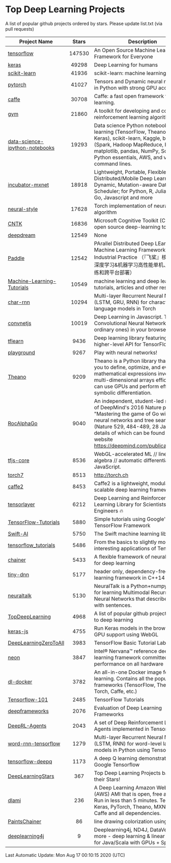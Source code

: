 # Top Deep Learning Projects
A list of popular github projects ordered by stars.
Please update list.txt (via pull requests)

|Project Name| Stars | Description |
| ---------- |:-----:| ----------- |
| [tensorflow](https://github.com/tensorflow/tensorflow) | 147530 | An Open Source Machine Learning Framework for Everyone |
| [keras](https://github.com/keras-team/keras) | 49298 | Deep Learning for humans |
| [scikit-learn](https://github.com/scikit-learn/scikit-learn) | 41936 | scikit-learn: machine learning in Python |
| [pytorch](https://github.com/pytorch/pytorch) | 41027 | Tensors and Dynamic neural networks in Python with strong GPU acceleration |
| [caffe](https://github.com/BVLC/caffe) | 30708 | Caffe: a fast open framework for deep learning. |
| [gym](https://github.com/openai/gym) | 21860 | A toolkit for developing and comparing reinforcement learning algorithms. |
| [data-science-ipython-notebooks](https://github.com/donnemartin/data-science-ipython-notebooks) | 19293 | Data science Python notebooks: Deep learning (TensorFlow, Theano, Caffe, Keras), scikit-learn, Kaggle, big data (Spark, Hadoop MapReduce, HDFS), matplotlib, pandas, NumPy, SciPy, Python essentials, AWS, and various command lines. |
| [incubator-mxnet](https://github.com/apache/incubator-mxnet) | 18918 | Lightweight, Portable, Flexible Distributed/Mobile Deep Learning with Dynamic, Mutation-aware Dataflow Dep Scheduler; for Python, R, Julia, Scala, Go, Javascript and more |
| [neural-style](https://github.com/jcjohnson/neural-style) | 17628 | Torch implementation of neural style algorithm |
| [CNTK](https://github.com/microsoft/CNTK) | 16836 | Microsoft Cognitive Toolkit (CNTK), an open source deep-learning toolkit |
| [deepdream](https://github.com/google/deepdream) | 12549 | None |
| [Paddle](https://github.com/PaddlePaddle/Paddle) | 12542 | PArallel Distributed Deep LEarning: Machine Learning Framework from Industrial Practice （『飞桨』核心框架，深度学习&机器学习高性能单机、分布式训练和跨平台部署） |
| [Machine-Learning-Tutorials](https://github.com/ujjwalkarn/Machine-Learning-Tutorials) | 10549 | machine learning and deep learning tutorials, articles and other resources  |
| [char-rnn](https://github.com/karpathy/char-rnn) | 10294 | Multi-layer Recurrent Neural Networks (LSTM, GRU, RNN) for character-level language models in Torch |
| [convnetjs](https://github.com/karpathy/convnetjs) | 10019 | Deep Learning in Javascript. Train Convolutional Neural Networks (or ordinary ones) in your browser. |
| [tflearn](https://github.com/tflearn/tflearn) | 9436 | Deep learning library featuring a higher-level API for TensorFlow. |
| [playground](https://github.com/tensorflow/playground) | 9267 | Play with neural networks! |
| [Theano](https://github.com/Theano/Theano) | 9209 | Theano is a Python library that allows you to define, optimize, and evaluate mathematical expressions involving multi-dimensional arrays efficiently. It can use GPUs and perform efficient symbolic differentiation. |
| [RocAlphaGo](https://github.com/Rochester-NRT/RocAlphaGo) | 9040 | An independent, student-led replication of DeepMind's 2016 Nature publication, "Mastering the game of Go with deep neural networks and tree search" (Nature 529, 484-489, 28 Jan 2016), details of which can be found on their website https://deepmind.com/publications.html. |
| [tfjs-core](https://github.com/tensorflow/tfjs-core) | 8536 | WebGL-accelerated ML // linear algebra // automatic differentiation for JavaScript. |
| [torch7](https://github.com/torch/torch7) | 8513 | http://torch.ch |
| [caffe2](https://github.com/facebookarchive/caffe2) | 8453 | Caffe2 is a lightweight, modular, and scalable deep learning framework. |
| [tensorlayer](https://github.com/tensorlayer/tensorlayer) | 6212 | Deep Learning and Reinforcement Learning Library for Scientists and Engineers 🔥 |
| [TensorFlow-Tutorials](https://github.com/nlintz/TensorFlow-Tutorials) | 5880 | Simple tutorials using Google's TensorFlow Framework |
| [Swift-AI](https://github.com/Swift-AI/Swift-AI) | 5750 | The Swift machine learning library. |
| [tensorflow_tutorials](https://github.com/pkmital/tensorflow_tutorials) | 5486 | From the basics to slightly more interesting applications of Tensorflow |
| [chainer](https://github.com/chainer/chainer) | 5433 | A flexible framework of neural networks for deep learning |
| [tiny-dnn](https://github.com/tiny-dnn/tiny-dnn) | 5177 | header only, dependency-free deep learning framework in C++14 |
| [neuraltalk](https://github.com/karpathy/neuraltalk) | 5130 | NeuralTalk is a Python+numpy project for learning Multimodal Recurrent Neural Networks that describe images with sentences. |
| [TopDeepLearning](https://github.com/aymericdamien/TopDeepLearning) | 4968 | A list of popular github projects related to deep learning |
| [keras-js](https://github.com/transcranial/keras-js) | 4755 | Run Keras models in the browser, with GPU support using WebGL |
| [DeepLearningZeroToAll](https://github.com/hunkim/DeepLearningZeroToAll) | 3983 | TensorFlow Basic Tutorial Labs |
| [neon](https://github.com/NervanaSystems/neon) | 3847 | Intel® Nervana™ reference deep learning framework committed to best performance on all hardware |
| [dl-docker](https://github.com/floydhub/dl-docker) | 3782 | An all-in-one Docker image for deep learning. Contains all the popular DL frameworks (TensorFlow, Theano, Torch, Caffe, etc.) |
| [Tensorflow-101](https://github.com/sjchoi86/Tensorflow-101) | 2485 | TensorFlow Tutorials |
| [deepframeworks](https://github.com/zer0n/deepframeworks) | 2076 | Evaluation of Deep Learning Frameworks |
| [DeepRL-Agents](https://github.com/awjuliani/DeepRL-Agents) | 2043 | A set of Deep Reinforcement Learning Agents implemented in Tensorflow. |
| [word-rnn-tensorflow](https://github.com/hunkim/word-rnn-tensorflow) | 1279 | Multi-layer Recurrent Neural Networks (LSTM, RNN) for word-level language models in Python using TensorFlow. |
| [tensorflow-deepq](https://github.com/siemanko/tensorflow-deepq) | 1173 | A deep Q learning demonstration using Google Tensorflow |
| [DeepLearningStars](https://github.com/hunkim/DeepLearningStars) | 367 | Top Deep Learning Projects based on their Stars! |
| [dlami](https://github.com/ritchieng/dlami) | 236 | A Deep Learning Amazon Web Service (AWS) AMI that is open, free and works. Run in less than 5 minutes. TensorFlow, Keras, PyTorch, Theano, MXNet, CNTK, Caffe and all dependencies. |
| [PaintsChainer](https://github.com/taizan/PaintsChainer) | 86 | line drawing colorization using chainer |
| [deeplearning4j](https://github.com/deeplearning4j/deeplearning4j) | 9 | Deeplearning4j, ND4J, DataVec and more - deep learning & linear algebra for Java/Scala with GPUs + Spark |

Last Automatic Update: Mon Aug 17 00:10:15 2020 (UTC)
